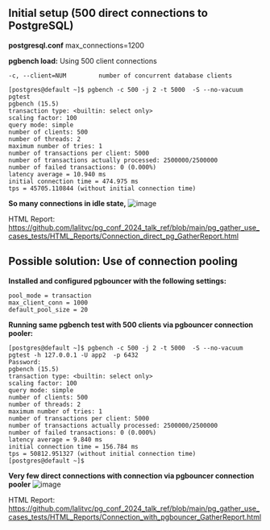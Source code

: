 ## Initial setup (500 direct connections to PostgreSQL)

**postgresql.conf**
max_connections=1200

**pgbench load:**  Using  500 client connections  
```
-c, --client=NUM         number of concurrent database clients 

[postgres@default ~]$ pgbench -c 500 -j 2 -t 5000  -S --no-vacuum pgtest
pgbench (15.5)
transaction type: <builtin: select only>
scaling factor: 100
query mode: simple
number of clients: 500
number of threads: 2
maximum number of tries: 1
number of transactions per client: 5000
number of transactions actually processed: 2500000/2500000
number of failed transactions: 0 (0.000%)
latency average = 10.940 ms
initial connection time = 474.975 ms
tps = 45705.110844 (without initial connection time)

```

**So many connections in idle state,**
![image](https://github.com/lalitvc/pg_conf_2024_talk_ref/assets/7221144/85914c19-bd73-4dfc-8944-4c21cd980e2d)


HTML Report: https://github.com/lalitvc/pg_conf_2024_talk_ref/blob/main/pg_gather_use_cases_tests/HTML_Reports/Connection_direct_pg_GatherReport.html 

## Possible solution: Use of connection pooling

**Installed  and configured pgbouncer with the following settings:**
```
pool_mode = transaction
max_client_conn = 1000
default_pool_size = 20
```
**Running same pgbench test with 500 clients via pgbouncer connection pooler:**
```
[postgres@default ~]$ pgbench -c 500 -j 2 -t 5000  -S --no-vacuum pgtest -h 127.0.0.1 -U app2  -p 6432 
Password: 
pgbench (15.5)
transaction type: <builtin: select only>
scaling factor: 100
query mode: simple
number of clients: 500
number of threads: 2
maximum number of tries: 1
number of transactions per client: 5000
number of transactions actually processed: 2500000/2500000
number of failed transactions: 0 (0.000%)
latency average = 9.840 ms
initial connection time = 156.784 ms
tps = 50812.951327 (without initial connection time)
[postgres@default ~]$ 
```
**Very few direct connections with connection via pgbouncer connection pooler**
![image](https://github.com/lalitvc/pg_conf_2024_talk_ref/assets/7221144/3104478b-679e-4a57-be4f-ad07c8f62fa5)

HTML Report: https://github.com/lalitvc/pg_conf_2024_talk_ref/blob/main/pg_gather_use_cases_tests/HTML_Reports/Connection_with_pgbouncer_GatherReport.html 

